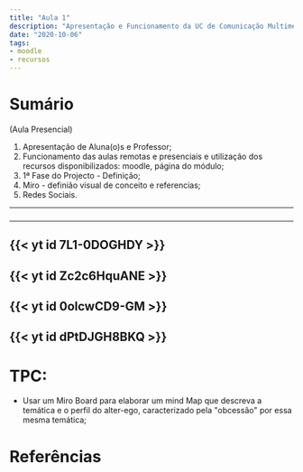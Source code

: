 ```yaml
---
title: "Aula 1"
description: "Apresentação e Funcionamento da UC de Comunicação Multimedia"
date: "2020-10-06"
tags:
- moodle
- recursos
---
```


# Sumário

(Aula Presencial)

1. Apresentação de Aluna(o)s e Professor;
2. Funcionamento das aulas remotas e presenciais e utilização dos recursos disponibilizados: moodle, página do módulo;
3. 1ª Fase do Projecto - Definição;
4. Miro - definião visual de conceito e referencias;
5. Redes Sociais.


---
### 


---
### 

{{< yt id 7L1-0DOGHDY >}}
---
{{< yt id Zc2c6HquANE >}}
---
{{< yt id 0olcwCD9-GM >}}
---
{{< yt id dPtDJGH8BKQ >}}
---


# TPC:
 - Usar um Miro Board para elaborar um mind Map que descreva a temática e o perfil do alter-ego, caracterizado pela "obcessão" por essa mesma temática;


# Referências
